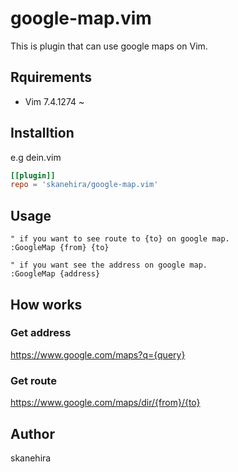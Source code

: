 # google-map.vim
This is plugin that can use google maps on Vim.

## Rquirements
- Vim 7.4.1274 ~

## Installtion
e.g dein.vim
```toml
[[plugin]]
repo = 'skanehira/google-map.vim'
```

## Usage
```vim
" if you want to see route to {to} on google map.
:GoogleMap {from} {to}

" if you want see the address on google map.
:GoogleMap {address}
```

## How works

### Get address
https://www.google.com/maps?q={query}

### Get route
https://www.google.com/maps/dir/{from}/{to}

## Author
skanehira
